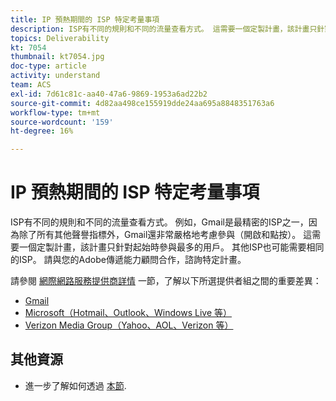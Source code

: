 ```yaml
---
title: IP 預熱期間的 ISP 特定考量事項
description: ISP有不同的規則和不同的流量查看方式。 這需要一個定製計畫，該計畫只針對起始時參與最多的用戶。
topics: Deliverability
kt: 7054
thumbnail: kt7054.jpg
doc-type: article
activity: understand
team: ACS
exl-id: 7d61c81c-aa40-47a6-9869-1953a6ad22b2
source-git-commit: 4d82aa498ce155919dde24aa695a8848351763a6
workflow-type: tm+mt
source-wordcount: '159'
ht-degree: 16%

---
```


# IP 預熱期間的 ISP 特定考量事項

ISP有不同的規則和不同的流量查看方式。 例如，Gmail是最精密的ISP之一，因為除了所有其他聲譽指標外，Gmail還非常嚴格地考慮參與（開啟和點按）。 這需要一個定製計畫，該計畫只針對起始時參與最多的用戶。 其他ISP也可能需要相同的ISP。 請與您的Adobe傳遞能力顧問合作，諮詢特定計畫。

請參閱 [網際網路服務提供商詳情](/help/internet-service-provider-specifics/overview.md) 一節，了解以下所選提供者組之間的重要差異：

* [Gmail](/help/internet-service-provider-specifics/gmail.md)
* [Microsoft（Hotmail、Outlook、Windows Live 等）](/help/internet-service-provider-specifics/microsoft.md)
* [Verizon Media Group（Yahoo、AOL、Verizon 等）](/help/internet-service-provider-specifics/verizon-media-group.md)

## 其他資源

* 進一步了解如何透過 [本節](/help/additional-resources/increase-reputation-with-ip-warming.md).
